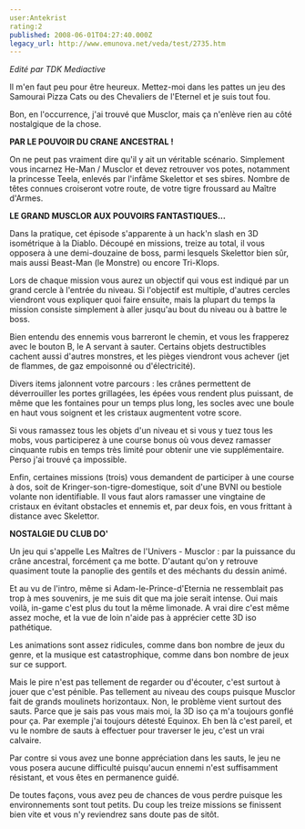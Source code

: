 ```yaml
---
user:Antekrist
rating:2
published: 2008-06-01T04:27:40.000Z
legacy_url: http://www.emunova.net/veda/test/2735.htm
---
```

_Edité par TDK Mediactive_  

  

Il m'en faut peu pour être heureux. Mettez-moi dans les pattes un jeu des Samourai Pizza Cats ou des Chevaliers de l'Eternel et je suis tout fou.  

Bon, en l'occurrence, j'ai trouvé que Musclor, mais ça n'enlève rien au côté nostalgique de la chose.  

  

**PAR LE POUVOIR DU CRANE ANCESTRAL !**  

On ne peut pas vraiment dire qu'il y ait un véritable scénario. Simplement vous incarnez He-Man / Musclor et devez retrouver vos potes, notamment la princesse Teela, enlevés par l'infâme Skelettor et ses sbires. Nombre de têtes connues croiseront votre route, de votre tigre froussard au Maître d'Armes.  

  

**LE GRAND MUSCLOR AUX POUVOIRS FANTASTIQUES...**  

Dans la pratique, cet épisode s'apparente à un hack'n slash en 3D isométrique à la Diablo. Découpé en missions, treize au total, il vous opposera à une demi-douzaine de boss, parmi lesquels Skelettor bien sûr, mais aussi Beast-Man (le Monstre) ou encore Tri-Klops.  

Lors de chaque mission vous aurez un objectif qui vous est indiqué par un grand cercle à l'entrée du niveau. Si l'objectif est multiple, d'autres cercles viendront vous expliquer quoi faire ensuite, mais la plupart du temps la mission consiste simplement à aller jusqu'au bout du niveau ou à battre le boss.  

Bien entendu des ennemis vous barreront le chemin, et vous les frapperez avec le bouton B, le A servant à sauter. Certains objets destructibles cachent aussi d'autres monstres, et les pièges viendront vous achever (jet de flammes, de gaz empoisonné ou d'électricité).  

Divers items jalonnent votre parcours : les crânes permettent de déverrouiller les portes grillagées, les épées vous rendent plus puissant, de même que les fontaines pour un temps plus long, les socles avec une boule en haut vous soignent et les cristaux augmentent votre score.  

Si vous ramassez tous les objets d'un niveau et si vous y tuez tous les mobs, vous participerez à une course bonus où vous devez ramasser cinquante rubis en temps très limité pour obtenir une vie supplémentaire. Perso j'ai trouvé ça impossible.  

Enfin, certaines missions (trois) vous demandent de participer à une course à dos, soit de Kringer-son-tigre-domestique, soit d'une BVNI ou bestiole volante non identifiable. Il vous faut alors ramasser une vingtaine de cristaux en évitant obstacles et ennemis et, par deux fois, en vous frittant à distance avec Skelettor.  

  

**NOSTALGIE DU CLUB DO'**  

Un jeu qui s'appelle Les Maîtres de l'Univers - Musclor : par la puissance du crâne ancestral, forcément ça me botte. D'autant qu'on y retrouve quasiment toute la panoplie des gentils et des méchants du dessin animé.  

Et au vu de l'intro, même si Adam-le-Prince-d'Eternia ne ressemblait pas trop à mes souvenirs, je me suis dit que ma joie serait intense. Oui mais voilà, in-game c'est plus du tout la même limonade. A vrai dire c'est même assez moche, et la vue de loin n'aide pas à apprécier cette 3D iso pathétique.  

Les animations sont assez ridicules, comme dans bon nombre de jeux du genre, et la musique est catastrophique, comme dans bon nombre de jeux sur ce support.  

Mais le pire n'est pas tellement de regarder ou d'écouter, c'est surtout à jouer que c'est pénible. Pas tellement au niveau des coups puisque Musclor fait de grands moulinets horizontaux. Non, le problème vient surtout des sauts. Parce que je sais pas vous mais moi, la 3D iso ça m'a toujours gonflé pour ça. Par exemple j'ai toujours détesté Equinox. Eh ben là c'est pareil, et vu le nombre de sauts à effectuer pour traverser le jeu, c'est un vrai calvaire.  

Par contre si vous avez une bonne appréciation dans les sauts, le jeu ne vous posera aucune difficulté puisqu'aucun ennemi n'est suffisamment résistant, et vous êtes en permanence guidé.  

De toutes façons, vous avez peu de chances de vous perdre puisque les environnements sont tout petits. Du coup les treize missions se finissent bien vite et vous n'y reviendrez sans doute pas de sitôt.